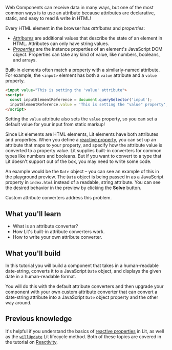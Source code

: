 Web Components can receive data in many ways, but one of the most common ways is to use an attribute because attributes are declarative, static, and easy to read & write in HTML!

Every HTML element in the browser has *attributes* and *properties*:

 *   [*Attributes*](https://developer.mozilla.org/en-US/docs/Glossary/attribute) are additional values that describe the state of an element in HTML. Attributes can only have string values.
 *   [*Properties*](https://developer.mozilla.org/en-US/docs/Glossary/property/JavaScript) are the instance properties of an element's JavaScript DOM object. Properties can take any kind of value, like numbers, booleans, and arrays.

Built-in elements often match a property with a similarly-named attribute.
For example, the `<input>` element has both a `value` attribute and a `value` property.

```html
<input value="This is setting the 'value' attribute">
<script>
  const inputElementReference = document.querySelector('input');
  inputElementReference.value = 'This is setting the "value" property';
</script>
```

Setting the `value` attribute also sets the `value` property, so you can set a default value for your input from static markup!

Since Lit elements are HTML elements, Lit elements have both attributes and properties.
When you define a [reactive property](/docs/components/properties/), you can set up an attribute that maps to your property, and specify how the attribute value is converted to a property value. Lit supplies built-in converters for common types like numbers and booleans. But if you want to convert to a type that Lit doesn't support out of the box, you may need to write some code.

An example would be the `Date` object – you can see an example of this in the playground preview. The `Date` object is being passed in as a JavaScript property in `index.html` instead of a readable, string attribute. You can see the desired behavior in the preview by clicking the **Solve** button.

Custom attribute converters address this problem.

## What you'll learn

- What is an attribute converter?
- How Lit's built-in attribute converters work.
- How to write your own attribute converter.

## What you'll build

In this tutorial you will build a component that takes in a human-readable date-string, converts it to a JavaScript `Date` object, and displays the given date in a human-readable format.

You will do this with the default attribute converters and then upgrade your component with your own custom attribute converter that can convert a date-string attribute into a JavaScript `Date` object property and the other way around.

## Previous knowledge

It's helpful if you understand the basics of [reactive properties](/docs/components/properties/) in Lit, as well as the [`willUpdate`](/docs/components/lifecycle/#willupdate) Lit lifecycle method. Both of these topics are covered in the tutorial on [Reactivity](/tutorials/reactivity/).
